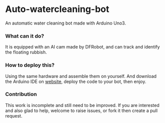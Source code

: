 # Auto-watercleaning-bot

An automatic water cleaning bot made with Arduino Uno3.

### What can it do?

It is equipped with an AI cam made by DFRobot, and can track and identify the floating rubbish. 

### How to deploy this?

Using the same hardware and assemble them on yourself. And download the Arduino IDE on [website](arduino.cc), deploy the code to your bot, then enjoy. 

### Contribution

This work is incomplete and still need to be improved. If you are interested and also glad to help, welcome to raise issues, or fork it then create a pull request. 
